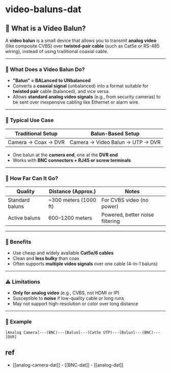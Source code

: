 
# video-baluns-dat

## 🎥 What is a Video Balun?

A **video balun** is a small device that allows you to transmit **analog video** (like composite CVBS) over **twisted-pair cable** (such as Cat5e or RS-485 wiring), instead of using traditional coaxial cable.

---

### 🧰 What Does a Video Balun Do?

- **"Balun" = BALanced to UNbalanced**
- Converts a **coaxial signal** (unbalanced) into a format suitable for **twisted pair** cable (balanced), and vice versa.
- Allows **standard analog video signals** (e.g., from security cameras) to be sent over inexpensive cabling like Ethernet or alarm wire.

---

### 🔌 Typical Use Case

| Traditional Setup     | Balun-Based Setup               |
|-----------------------|----------------------------------|
| Camera → Coax → DVR   | Camera → Video Balun → UTP → DVR |

- One balun at the **camera end**, one at the **DVR end**
- Works with **BNC connectors + RJ45 or screw terminals**

---

### 📏 How Far Can It Go?

| Quality | Distance (Approx.) | Notes                        |
|---------|---------------------|------------------------------|
| Standard baluns | ~300 meters (1000 ft) | For CVBS video (no power)     |
| Active baluns   | 600–1200 meters        | Powered, better noise filtering |

---

### 🎯 Benefits

- Use cheap and widely available **Cat5e/6 cables**
- Clean and **less bulky** than coax
- Often supports **multiple video signals** over one cable (4-in-1 baluns)

---

### ⚠️ Limitations

- **Only for analog video** (e.g., CVBS, not HDMI or IP)
- Susceptible to **noise** if low-quality cable or long runs
- May not support high-resolution or color over long distance

---

### 📸 Example


    [Analog Camera]---(BNC)---[Balun]---(Cat5e UTP)---[Balun]---(BNC)---[DVR]

## ref 

- [[analog-camera-dat]] - [[BNC-dat]] - [[analog-dat]]
